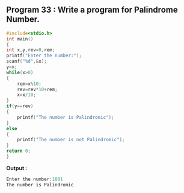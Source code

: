 ## Program 33 : Write a program for Palindrome Number.
```C
#include<stdio.h>
int main()
{
int x,y,rev=0,rem;
printf("Enter the number:");
scanf("%d",&x);
y=x;
while(x>0)
{
	rem=x%10;
	rev=rev*10+rem;
	x=x/10;
}
if(y==rev)
{
	printf("The number is Palindromic");
}
else
{
	printf("The number is not Palindromic");
}
return 0;
}
```
**Output :**
```C
Enter the number:1881
The number is Palindromic
